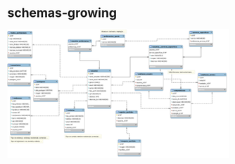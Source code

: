 # schemas-growing
![Alt text](https://github.com/DavidFico0/schemas-growing/blob/master/schema-growing-versao2.png?raw=true "Optional Title")
